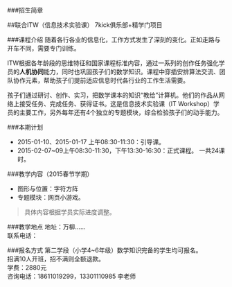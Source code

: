 ###招生简章

##联合ITW（信息技术实验课）
7kick俱乐部+精学门项目

###课程介绍
随着各行各业的信息化，工作方式发生了深刻的变化。正如走路与开车不同，需要专门训练。  

ITW根据各年龄段的思维特征和国家课程标准内容，通过一系列的创作任务强化学员的**人机协同**能力，同时也巩固孩子们的数学知识。课程中穿插安排算法交流、团队协作元素，帮助孩子们提前适应信息时代各行业的工作生活需要。

孩子们通过研讨、创作、实习，把数学课本的知识“教给”计算机。他们的作品从网络上接受任务、完成任务、获得证书。这是信息技术实验课（IT Workshop）学员的主要工作，另外每年还有4个独立的专题模块，综合检验孩子们的动手能力。

###本期计划
- 2015-01-10、2015-01-17 上午08:30-11:30：引导课。 
- 2015-02-07~09上午08:30-11:30，下午13:30-16:30：正式课程。
一共24课时。

###教学内容（2015春节学期）
* 图形与位置：字符方阵
* 专题模块：网页小游戏。

> 具体内容根据学员实际进度调整。

###教学地点
地址：万柳......  
联系电话：

###报名方式
第二学段（小学4~6年级）数学知识完备的学生均可报名。  
招满10人开班，招不满则全额退款。  
学费：2880元  
咨询电话：18611019299，13301110985 李老师